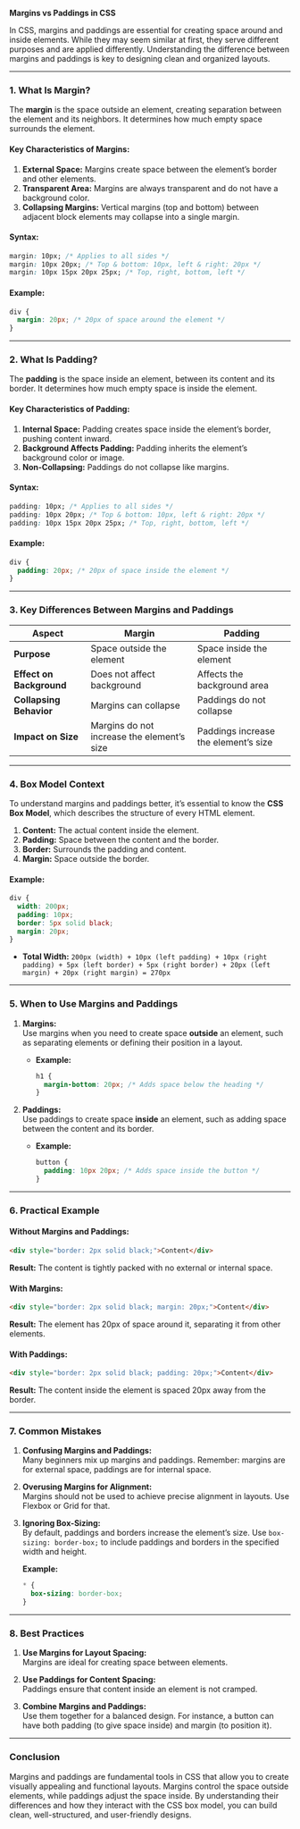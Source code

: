 **Margins vs Paddings in CSS**

In CSS, margins and paddings are essential for creating space around and inside elements. While they may seem similar at first, they serve different purposes and are applied differently. Understanding the difference between margins and paddings is key to designing clean and organized layouts.

---

### **1. What Is Margin?**

The **margin** is the space outside an element, creating separation between the element and its neighbors. It determines how much empty space surrounds the element.

#### **Key Characteristics of Margins:**
1. **External Space:** Margins create space between the element’s border and other elements.
2. **Transparent Area:** Margins are always transparent and do not have a background color.
3. **Collapsing Margins:** Vertical margins (top and bottom) between adjacent block elements may collapse into a single margin.

#### **Syntax:**
```css
margin: 10px; /* Applies to all sides */
margin: 10px 20px; /* Top & bottom: 10px, left & right: 20px */
margin: 10px 15px 20px 25px; /* Top, right, bottom, left */
```

#### **Example:**
```css
div {
  margin: 20px; /* 20px of space around the element */
}
```

---

### **2. What Is Padding?**

The **padding** is the space inside an element, between its content and its border. It determines how much empty space is inside the element.

#### **Key Characteristics of Padding:**
1. **Internal Space:** Padding creates space inside the element’s border, pushing content inward.
2. **Background Affects Padding:** Padding inherits the element’s background color or image.
3. **Non-Collapsing:** Paddings do not collapse like margins.

#### **Syntax:**
```css
padding: 10px; /* Applies to all sides */
padding: 10px 20px; /* Top & bottom: 10px, left & right: 20px */
padding: 10px 15px 20px 25px; /* Top, right, bottom, left */
```

#### **Example:**
```css
div {
  padding: 20px; /* 20px of space inside the element */
}
```

---

### **3. Key Differences Between Margins and Paddings**

| **Aspect**             | **Margin**                                    | **Padding**                                  |
|-------------------------|-----------------------------------------------|---------------------------------------------|
| **Purpose**            | Space outside the element                    | Space inside the element                    |
| **Effect on Background** | Does not affect background                  | Affects the background area                 |
| **Collapsing Behavior** | Margins can collapse                        | Paddings do not collapse                    |
| **Impact on Size**     | Margins do not increase the element’s size   | Paddings increase the element’s size        |

---

### **4. Box Model Context**

To understand margins and paddings better, it’s essential to know the **CSS Box Model**, which describes the structure of every HTML element.

1. **Content:** The actual content inside the element.
2. **Padding:** Space between the content and the border.
3. **Border:** Surrounds the padding and content.
4. **Margin:** Space outside the border.

#### **Example:**
```css
div {
  width: 200px;
  padding: 10px;
  border: 5px solid black;
  margin: 20px;
}
```

- **Total Width:** `200px (width) + 10px (left padding) + 10px (right padding) + 5px (left border) + 5px (right border) + 20px (left margin) + 20px (right margin) = 270px`

---

### **5. When to Use Margins and Paddings**

1. **Margins:**  
   Use margins when you need to create space **outside** an element, such as separating elements or defining their position in a layout.
   - **Example:**
     ```css
     h1 {
       margin-bottom: 20px; /* Adds space below the heading */
     }
     ```

2. **Paddings:**  
   Use paddings to create space **inside** an element, such as adding space between the content and its border.
   - **Example:**
     ```css
     button {
       padding: 10px 20px; /* Adds space inside the button */
     }
     ```

---

### **6. Practical Example**

#### **Without Margins and Paddings:**
```html
<div style="border: 2px solid black;">Content</div>
```
**Result:** The content is tightly packed with no external or internal space.

#### **With Margins:**
```html
<div style="border: 2px solid black; margin: 20px;">Content</div>
```
**Result:** The element has 20px of space around it, separating it from other elements.

#### **With Paddings:**
```html
<div style="border: 2px solid black; padding: 20px;">Content</div>
```
**Result:** The content inside the element is spaced 20px away from the border.

---

### **7. Common Mistakes**

1. **Confusing Margins and Paddings:**  
   Many beginners mix up margins and paddings. Remember: margins are for external space, paddings are for internal space.

2. **Overusing Margins for Alignment:**  
   Margins should not be used to achieve precise alignment in layouts. Use Flexbox or Grid for that.

3. **Ignoring Box-Sizing:**  
   By default, paddings and borders increase the element’s size. Use `box-sizing: border-box;` to include paddings and borders in the specified width and height.

   **Example:**
   ```css
   * {
     box-sizing: border-box;
   }
   ```

---

### **8. Best Practices**

1. **Use Margins for Layout Spacing:**  
   Margins are ideal for creating space between elements.

2. **Use Paddings for Content Spacing:**  
   Paddings ensure that content inside an element is not cramped.

3. **Combine Margins and Paddings:**  
   Use them together for a balanced design. For instance, a button can have both padding (to give space inside) and margin (to position it).

---

### **Conclusion**

Margins and paddings are fundamental tools in CSS that allow you to create visually appealing and functional layouts. Margins control the space outside elements, while paddings adjust the space inside. By understanding their differences and how they interact with the CSS box model, you can build clean, well-structured, and user-friendly designs.